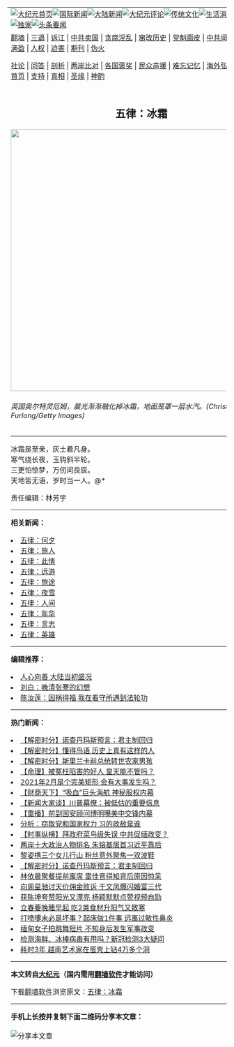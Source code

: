 <a name="1" id="1" target="_blank"></a><span id="1"></span>
<table align=center border="0"><tr><td colspan="2" VALIGN=TOP><a href="https://github.com/tyhool308/djy/blob/master/gb/nf1351518.md#1"><img src="https://raw.githubusercontent.com/tyhool308/www/master/t/djy/1.jpg" title="大纪元首页" alt="大纪元首页"></a><a href="https://github.com/tyhool308/djy/blob/master/gb/n24hr.md#1"><img src="https://raw.githubusercontent.com/tyhool308/www/master/t/djy/3.jpg" title="国际新闻" alt="国际新闻"></a><a href="https://github.com/tyhool308/djy/blob/master/gb/nsc413.md#1"><img src="https://raw.githubusercontent.com/tyhool308/www/master/t/djy/4.jpg" title="大陆新闻" alt="大陆新闻"></a><a href="https://github.com/tyhool308/djy/blob/master/gb/news392.md#1"><img src="https://raw.githubusercontent.com/tyhool308/www/master/t/djy/5.jpg" title="大纪元评论" alt="大纪元评论"></a><a href="https://github.com/tyhool308/djy/blob/master/gb/news2007.md#1"><img src="https://raw.githubusercontent.com/tyhool308/www/master/t/djy/6.jpg" title="传统文化" alt="传统文化"></a><a href="https://github.com/tyhool308/djy/blob/master/gb/news2008.md#1"><img src="https://raw.githubusercontent.com/tyhool308/www/master/t/djy/7.jpg" title="生活消费" alt="生活消费"></a><a href="https://github.com/tyhool308/djy/blob/master/gb/ncyule.md#1"><img src="https://raw.githubusercontent.com/tyhool308/www/master/t/djy/8.jpg" title="娱乐休闲" alt="娱乐休闲"></a><a href="https://github.com/tyhool308/djy/blob/master/gb/nsc1002.md#1"><img src="https://raw.githubusercontent.com/tyhool308/www/master/t/djy/9.jpg" title="健康" alt="健康"></a><a href="https://github.com/tyhool308/djy/blob/master/gb/nf6092.md#1"><img src="https://raw.githubusercontent.com/tyhool308/www/master/t/djy/10a.jpg" title="独家" alt="独家"></a><a href="https://github.com/tyhool308/djy/blob/master/gb/nf4514.md#1"><img src="https://raw.githubusercontent.com/tyhool308/www/master/t/djy/12a.jpg" title="头条要闻" alt="头条要闻"></a></td></tr>
<tr><td colspan="2" VALIGN=TOP><a target="_blank" href="https://github.com/tyhool308/www/blob/master/README.md?zsrh#1">翻墙</a> | <a target="_blank" href="https://github.com/tyhool308/djy/blob/master/gb/nf5657.md#1">三退</a> | <a target="_blank" href="https://github.com/tyhool308/djy/blob/master/gb/nf6124.md#1">诉江</a> | <a target="_blank" href="https://github.com/tyhool308/djy/blob/master/gb/nf1176117.md#1">中共卖国</a> | <a target="_blank" href="https://github.com/tyhool308/djy/blob/master/gb/nf5773.md#1">贪腐淫乱</a> | <a target="_blank" href="https://github.com/tyhool308/djy/blob/master/gb/nf1176115.md#1">窜改历史</a> | <a target="_blank" href="https://github.com/tyhool308/djy/blob/master/gb/nf1176107.md#1">党魁画皮</a> | <a target="_blank" href="https://github.com/tyhool308/djy/blob/master/gb/nf1320400.md#1">中共间谍</a> | <a target="_blank" href="https://github.com/tyhool308/djy/blob/master/gb/nf1176114.md#1">破坏传统</a> | <a target="_blank" href="https://github.com/tyhool308/ntdtv/blob/master/gb/prog447_1.md#1">恶贯满盈</a> | <a target="_blank" href="https://github.com/tyhool308/djy/blob/master/gb/ncid278.md#1">人权</a> | <a target="_blank" href="https://github.com/tyhool308/djy/blob/master/gb/nf1176111.md#1">迫害</a> | <a target="_blank" href="https://gitlab.com/szzdlab/mh-qikan/blob/master/README.md#1">期刊</a> | <a target="_blank" href="https://github.com/tyhool308/djy/blob/master/gb/nf5562.md#1">伪火</a></p><p><a target="_blank" href="https://github.com/tyhool308/djy/blob/master/gb/9p.md#1">社论</a> | <a target="_blank" href="https://github.com/tyhool308/djy/blob/master/gb/nf4378.md#1">问答</a> | <a target="_blank" href="https://github.com/tyhool308/djy/blob/master/gb/nf5792.md#1">剖析</a> | <a target="_blank" href="https://github.com/tyhool308/djy/blob/master/gb/nf5735.md#1">两岸比对</a> | <a target="_blank" href="https://github.com/tyhool308/djy/blob/master/gb/nf6119.md#1">各国褒奖</a> | <a target="_blank" href="https://github.com/tyhool308/djy/blob/master/gb/nf6120.md#1">民众声援</a> | <a target="_blank" href="https://github.com/tyhool308/djy/blob/master/gb/nf1188594.md#1">难忘记忆</a> | <a target="_blank" href="https://github.com/tyhool308/djy/blob/master/gb/nf3180.md#1">海外弘传</a> | <a target="_blank" href="https://github.com/tyhool308/djy/blob/master/gb/nf5410.md#1">万人上访</a> | <a target="_blank" href="https://github.com/tyhool308/www/blob/master/README.md?zsrh#1">平台首页</a> | <a target="_blank" href="https://github.com/tyhool308/djy/blob/master/gb/nf4386.md#1">支持</a> | <a target="_blank" href="https://github.com/tyhool308/djy/blob/master/gb/nf4389.md#1">真相</a> | <a target="_blank" href="https://github.com/tyhool308/djy/blob/master/gb/nf5790.md#1">圣缘</a> | <a target="_blank" href="https://github.com/tyhool308/djy/blob/master/gb/nf4786.md#1">神韵</a></td></tr>
<tr><td VALIGN=TOP width="626"><h2 align=center>五律：冰霜</h2>
<img width="600" src="https://i.epochtimes.com/assets/uploads/2014/12/1412291038232639-600x400.jpg" />
<h6>英国奥尔特灵厄姆，晨光渐渐融化掉冰霜，地面笼罩一层水汽。(Christopher Furlong/Getty Images)
</h6>
<hr>
<p>冰霜是至亲，灰土着凡身。<br />
寒气绕长夜，玉钩斜半轮。<br />
三更怕惊梦，万仞问良辰。<br />
天地皆无语，岁时当一人。@*</p>
<p>责任编辑：林芳宇</p>

<hr>


<strong>相关新闻：</strong>
<li><a href="https://github.com/tyhool308/djy/blob/master/gb/20/10/1/n12445389.md#1">五律：何夕</a></li>
<li><a href="https://github.com/tyhool308/djy/blob/master/gb/20/10/2/n12448417.md#1">五律：旅人</a></li>
<li><a href="https://github.com/tyhool308/djy/blob/master/gb/20/10/12/n12470700.md#1">五律：此情</a></li>
<li><a href="https://github.com/tyhool308/djy/blob/master/gb/20/10/16/n12481384.md#1">五律：远游</a></li>
<li><a href="https://github.com/tyhool308/djy/blob/master/gb/20/10/30/n12514223.md#1">五律：旅途</a></li>
<li><a href="https://github.com/tyhool308/djy/blob/master/gb/20/12/22/n12638427.md#1">五律：夜雪</a></li>
<li><a href="https://github.com/tyhool308/djy/blob/master/gb/20/12/30/n12655208.md#1">五律：人间</a></li>
<li><a href="https://github.com/tyhool308/djy/blob/master/gb/21/1/6/n12671038.md#1">五律：年华</a></li>
<li><a href="https://github.com/tyhool308/djy/blob/master/gb/21/1/20/n12701463.md#1">五律：言志</a></li>
<li><a href="https://github.com/tyhool308/djy/blob/master/gb/21/1/22/n12705853.md#1">五律：英雄</a></li>
<hr>


<strong>编辑推荐：</strong>
<li><a href="https://github.com/tyhool308/djy/blob/master/gb/15/7/17/n4482910.md?dfh#1" target="_blank">人心向善 大陆当初盛况</a></li><li><a href="https://github.com/tsiac2612/djy/blob/master/gb/18/4/27/n10343446.md#1" target="_blank">刘白：晚清张謇的幻想</a></li><li><a href="https://github.com/tsiac2612/djy/blob/master/gb/16/7/28/n8146809.md#1" target="_blank">陈汝莲：因祸得福 我在看守所遇到法轮功</a></li>
<hr>

<strong>热门新闻：</strong>
<li><a href="https://github.com/tyhool308/djy/blob/master/gb/21/2/4/n12733732.md#1">【解密时分】诺查丹玛斯预言：君主制回归</a></li>
<li><a href="https://github.com/tyhool308/djy/blob/master/gb/21/1/30/n12723183.md#1">【解密时分】懂得鸟语 历史上真有这样的人</a></li>
<li><a href="https://github.com/tyhool308/djy/blob/master/gb/21/2/2/n12728948.md#1">【解密时分】斯里兰卡前总统转世农家男孩</a></li>
<li><a href="https://github.com/tyhool308/djy/blob/master/gb/21/1/18/n12695507.md#1">【命理】被冤枉陷害的好人 皇天能不管吗？</a></li>
<li><a href="https://github.com/tyhool308/djy/blob/master/gb/21/2/2/n12727507.md#1">2021年2月是个完美矩形 会有大事发生吗？</a></li>
<li><a href="https://github.com/tyhool308/djy/blob/master/gb/21/2/4/n12733673.md#1">【财商天下】“吸血”巨头海航 神秘股权内幕</a></li>
<li><a href="https://github.com/tyhool308/djy/blob/master/gb/21/2/4/n12733239.md#1">【新闻大家谈】川普幕僚：被低估的重要信息</a></li>
<li><a href="https://github.com/tyhool308/djy/blob/master/gb/21/2/5/n12734290.md#1">【重播】前副国安顾问博明曝美中交锋内幕</a></li>
<li><a href="https://github.com/tyhool308/djy/blob/master/gb/21/2/2/n12728421.md#1">分析：窃取党和国家权力 习的政敌是谁</a></li>
<li><a href="https://github.com/tyhool308/djy/blob/master/gb/21/2/2/n12729074.md#1">【时事纵横】拜政府菜鸟级失误 中共促缅政变？</a></li>
<li><a href="https://github.com/tyhool308/djy/blob/master/gb/21/2/3/n12730621.md#1">两岸十大政治人物排名 朱镕基居首习近平靠后</a></li>
<li><a href="https://github.com/tyhool308/djy/blob/master/gb/21/2/3/n12729203.md#1">黎姿携三个女儿行山 粉丝意外聚焦一双波鞋</a></li>
<li><a href="https://github.com/tyhool308/djy/blob/master/gb/21/2/4/n12733732.md#1">【解密时分】诺查丹玛斯预言：君主制回归</a></li>
<li><a href="https://github.com/tyhool308/djy/blob/master/gb/21/2/3/n12731188.md#1">林依晨聚餐提前离席 雷佳音得知背后原因惊呆</a></li>
<li><a href="https://github.com/tyhool308/djy/blob/master/gb/21/2/4/n12733680.md#1">向周星驰讨天价佣金败诉 于文凤爆闪婚富三代</a></li>
<li><a href="https://github.com/tyhool308/djy/blob/master/gb/21/2/2/n12728875.md#1">获陈坤夸赞阳光又漂亮 杨颖默默点赞视频自励</a></li>
<li><a href="https://github.com/tyhool308/djy/blob/master/gb/21/2/2/n12726885.md#1">立春要晚睡早起 吃2类食材升阳气又散寒</a></li>
<li><a href="https://github.com/tyhool308/djy/blob/master/gb/21/2/4/n12731595.md#1">打喷嚏未必是坏事？起床做1件事 远离过敏性鼻炎</a></li>
<li><a href="https://github.com/tyhool308/djy/blob/master/gb/21/2/3/n12729496.md#1">缅甸女子拍跳舞短片 不知身后发生军事政变</a></li>
<li><a href="https://github.com/tyhool308/djy/blob/master/gb/21/2/2/n12729103.md#1">检测海鲜、冰棒病毒有用吗？新冠检测3大疑问</a></li>
<li><a href="https://github.com/tyhool308/djy/blob/master/gb/21/2/4/n12731978.md#1">耗时3年 越南艺术家在蛋壳上钻4万多个洞</a></li>
<hr>

<strong>本文转自<a href="https://www.epochtimes.com">大纪元</a>（国内需用<a href="https://github.com/tyhool308/www/blob/master/README.md#8">翻墙软件</a>才能访问）</strong><p>下载<a href="https://github.com/tyhool308/www/blob/master/README.md#8">翻墙软件</a>浏览原文：<a href="https://www.epochtimes.com/gb/21/2/5/n12735912.htm">五律：冰霜</a></p><hr>

<strong>手机上长按并复制下面二维码分享本文章：</strong><br><br><img src="https://chart.apis.google.com/chart?cht=qr&chs=240x240&choe=UTF-8&chld=M|2&chl=https://github.com/tyhool308/djy/blob/master/gb/21/2/5/n12735912.md%231" title="分享本文章"></td><td VALIGN=TOP><a href="https://github.com/tyhool308/djy/blob/master/gb/16/1/21/n4622075.md?dfh#1" target="_blank"><img src="https://raw.githubusercontent.com/tyhool308/djy/master/gb/300/wei-f1.jpg" title="中共的伪火骗局"  alt="中共的伪火骗局"></a><br><a href="https://github.com/tyhool308/www/blob/master/README.md?dfh#9" target="_blank"><img src="https://raw.githubusercontent.com/tyhool308/djy/master/gb/300/yong-h.jpg" title="永恒的见证"  alt="永恒的见证"></a><br><a href="https://github.com/tyhool308/djy/blob/master/gb/13/9/29/n3974789.md?dfh#1" target="_blank"><img src="https://raw.githubusercontent.com/tyhool308/djy/master/gb/300/shang-lnz.jpg" title="善良女子被中共投男牢"  alt="善良女子被中共投男牢"></a><br><a href="https://github.com/tyhool308/djy/blob/master/gb/16/3/16/n4663449.md?dfh#1" target="_blank"><img src="https://raw.githubusercontent.com/tyhool308/djy/master/gb/300/huo-z3.jpg" title="警卫目击活摘器官"  alt="警卫目击活摘器官"></a><br><a href="https://github.com/tyhool308/djy/blob/master/gb/16/8/7/n8177641.md?dfh#1" target="_blank"><img src="https://raw.githubusercontent.com/tyhool308/djy/master/gb/300/huo-z4.jpg" title="证人描述活摘恐怖"  alt="证人描述活摘恐怖"></a><br><a href="https://github.com/tyhool308/djy/blob/master/gb/10/4/19/n2881569.md?dfh#1" target="_blank"><img src="https://raw.githubusercontent.com/tyhool308/djy/master/gb/300/huo-z1.jpg" title="揭开活摘器官黑幕"  alt="揭开活摘器官黑幕"></a><br><a href="https://github.com/tyhool308/djy/blob/master/gb/10/11/7/n3077476.md?dfh#1" target="_blank"><img src="https://raw.githubusercontent.com/tyhool308/djy/master/gb/300/ma-ks.jpg" title="马克思的成魔之路"  alt="马克思的成魔之路"></a><br><a href="https://github.com/tyhool308/djy/blob/master/gb/14/6/9/n4173977.md?dfh#1" target="_blank"><img src="https://raw.githubusercontent.com/tyhool308/djy/master/gb/300/chang-zs.jpg" title="藏字石 蕴天机"  alt="藏字石 蕴天机"></a><br><a href="https://github.com/tyhool308/djy/blob/master/gb/18/5/10/n10381511.md?dfh#1" target="_blank"><img src="https://raw.githubusercontent.com/tyhool308/djy/master/gb/300/st1.jpg" title="关注3亿人三退"  alt="关注3亿人三退"></a><br><a href="https://github.com/tyhool308/djy/blob/master/gb/18/3/21/n10237682.md?dfh#1" target="_blank"><img src="https://raw.githubusercontent.com/tyhool308/djy/master/gb/300/jie-t.jpg" title="解体中共复兴中华"  alt="解体中共复兴中华"></a><br><a href="https://github.com/tyhool308/djy/blob/master/gb/9/2/9/n2422991.md?dfh#1" target="_blank"><img src="https://raw.githubusercontent.com/tyhool308/djy/master/gb/300/gao-zs.jpg" title="中共迫害良心律师"  alt="中共迫害良心律师"></a><br><a href="https://github.com/tyhool308/djy/blob/master/gb/18/12/9/n10900044.md?dfh#1" target="_blank"><img src="https://raw.githubusercontent.com/tyhool308/djy/master/gb/300/sj1.jpg" title="303万人举报江泽民"  alt="303万人举报江泽民"></a><br><a href="https://github.com/tyhool308/djy/blob/master/gb/18/8/28/n10672014.md?dfh#1" target="_blank"><img src="https://raw.githubusercontent.com/tyhool308/djy/master/gb/300/sj2.jpg" title="这些官员为何起诉江泽民"  alt="这些官员为何起诉江泽民"></a><br><a href="https://github.com/tyhool308/djy/blob/master/gb/8/12/18/n2367165.md?dfh#1" target="_blank"><img src="https://raw.githubusercontent.com/tyhool308/djy/master/gb/300/liangan.jpg" title="海峡两岸的强烈对比"  alt="海峡两岸的强烈对比"></a><br><a href="https://github.com/tyhool308/djy/blob/master/gb/15/12/10/n4593139.md?dfh#1" target="_blank"><img src="https://raw.githubusercontent.com/tyhool308/djy/master/gb/300/jia-ndzl.jpg" title="加拿大总理的贺信"  alt="加拿大总理的贺信"></a><br><a href="https://github.com/tyhool308/djy/blob/master/gb/11/6/17/n3289382.md?dfh#1" target="_blank"><img src="https://raw.githubusercontent.com/tyhool308/djy/master/gb/300/xiao-wd.jpg" title="探寻真相兼听则明"  alt="探寻真相兼听则明"></a><br><a href="https://github.com/tyhool308/djy/blob/master/gb/18/10/27/n10812623.md?dfh#1" target="_blank"><img src="https://raw.githubusercontent.com/tyhool308/djy/master/gb/300/yindu.jpg" title="印度媒体报道东方"  alt="印度媒体报道东方"></a><br><a href="https://github.com/tyhool308/djy/blob/master/gb/18/6/9/n10469652.md?dfh#1" target="_blank"><img src="https://raw.githubusercontent.com/tyhool308/djy/master/gb/300/xie-j.jpg" title="不一样的海外校园"  alt="不一样的海外校园"></a><br><a href="https://github.com/tyhool308/djy/blob/master/gb/7/4/5/n1669415.md?dfh#1" target="_blank"><img src="https://raw.githubusercontent.com/tyhool308/djy/master/gb/300/li-up.jpg" title="从大师到徒弟的传奇"  alt="从大师到徒弟的传奇"></a><br><a href="https://github.com/tyhool308/djy/blob/master/gb/17/5/26/n9191512.md?dfh#1" target="_blank"><img src="https://raw.githubusercontent.com/tyhool308/djy/master/gb/300/zfl2.jpg" title="亿万人与东方一本奇书"  alt="亿万人与东方一本奇书"></a><br><a href="https://github.com/tyhool308/djy/blob/master/gb/13/11/27/n4020290.md?dfh#1" target="_blank"><img src="https://raw.githubusercontent.com/tyhool308/djy/master/gb/300/zhen-h.jpg" title="大陆见不到的震撼场面"  alt="大陆见不到的震撼场面"></a><br><a href="https://github.com/tyhool308/djy/blob/master/gb/15/7/17/n4482910.md?dfh#1" target="_blank"><img src="https://raw.githubusercontent.com/tyhool308/djy/master/gb/300/dalu-sk.jpg" title="人心向善 大陆当初盛况"  alt="人心向善 大陆当初盛况"></a><br><a href="https://github.com/tyhool308/djy/blob/master/gb/19/1/5/n10955468.md?dfh#1" target="_blank"><img src="https://raw.githubusercontent.com/tyhool308/djy/master/gb/300/zfl1.jpg" title="追寻真理 这书讲什么"  alt="追寻真理 这书讲什么"></a><br><a href="https://github.com/tyhool308/www/blob/master/README.md?dfh#1" target="_blank"><img src="https://raw.githubusercontent.com/tyhool308/djy/master/gb/300/fq1.jpg" title="下载免费翻墙软件"  alt="下载免费翻墙软件"></a><br></td></tr></table>
